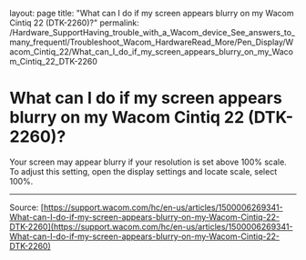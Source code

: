 layout: page
title: "What can I do if my screen appears blurry on my Wacom Cintiq 22 (DTK-2260)?"
permalink: /Hardware_SupportHaving_trouble_with_a_Wacom_device_See_answers_to_many_frequentl/Troubleshoot_Wacom_HardwareRead_More/Pen_Display/Wacom_Cintiq_22/What_can_I_do_if_my_screen_appears_blurry_on_my_Wacom_Cintiq_22_DTK-2260

# What can I do if my screen appears blurry on my Wacom Cintiq 22 (DTK-2260)?

Your screen may appear blurry if your resolution is set above 100% scale. To adjust this setting, open the display settings and locate scale, select 100%.

---
Source: [https://support.wacom.com/hc/en-us/articles/1500006269341-What-can-I-do-if-my-screen-appears-blurry-on-my-Wacom-Cintiq-22-DTK-2260](https://support.wacom.com/hc/en-us/articles/1500006269341-What-can-I-do-if-my-screen-appears-blurry-on-my-Wacom-Cintiq-22-DTK-2260)
